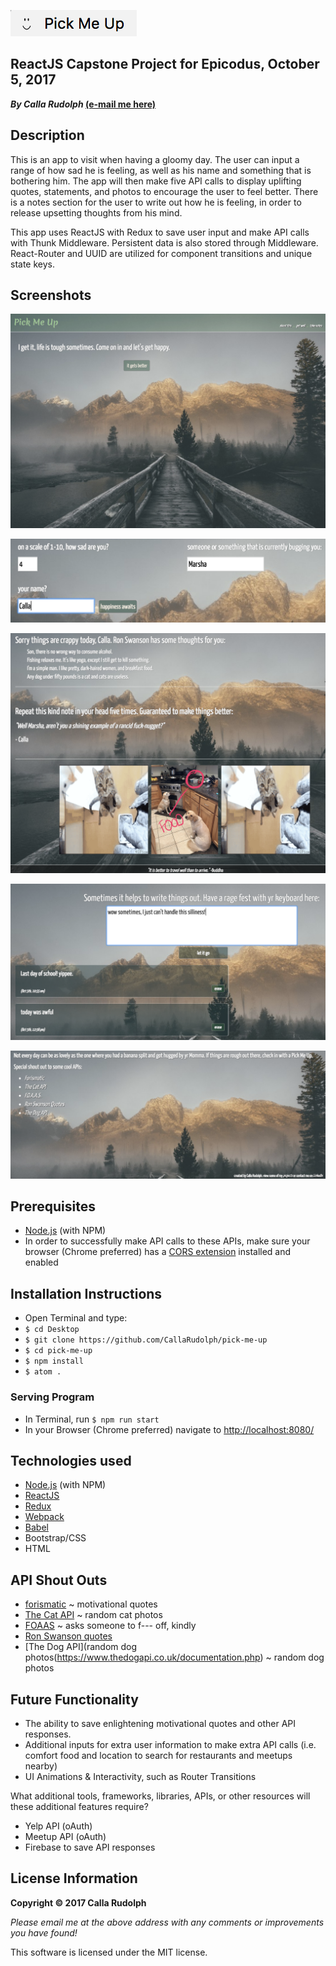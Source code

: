 ![icon](src/images/icon.png)

## ReactJS Capstone Project for Epicodus, October 5, 2017
**_By Calla Rudolph_ [(e-mail me here)](<mailto:callarudolph@gmail.com>)**

## Description
This is an app to visit when having a gloomy day. The user can input a range of how sad he is feeling, as well as his name and something that is bothering him. The app will then make five API calls to display uplifting quotes, statements, and photos to encourage the user to feel better. There is a notes section for the user to write out how he is feeling, in order to release upsetting thoughts from his mind.

This app uses ReactJS with Redux to save user input and make API calls with Thunk Middleware. Persistent data is also stored through Middleware. React-Router and UUID are utilized for component transitions and unique state keys.

## Screenshots

![home](/src/images/home.png)

![input](/src/images/input.png)

![display](/src/images/display.png)

![notes](/src/images/notes.png)

![about](/src/images/about.png)

## Prerequisites
* [Node.js](https://nodejs.org/) (with NPM)
* In order to successfully make API calls to these APIs, make sure your browser (Chrome preferred) has a [CORS extension](https://chrome.google.com/webstore/detail/moesif-origin-cors-change/digfbfaphojjndkpccljibejjbppifbc) installed and enabled

## Installation Instructions
* Open Terminal and type:
* `$ cd Desktop`
* `$ git clone https://github.com/CallaRudolph/pick-me-up`
* `$ cd pick-me-up`
* `$ npm install`
* `$ atom .`

### Serving Program
* In Terminal, run `$ npm run start`
* In your Browser (Chrome preferred) navigate to [http://localhost:8080/](http://localhost:8080/)

## Technologies used
* [Node.js](https://nodejs.org/) (with NPM)
* [ReactJS](https://facebook.github.io/react/)
* [Redux](http://redux.js.org/)
* [Webpack](https://webpack.js.org/)
* [Babel](https://babeljs.io/)
* Bootstrap/CSS
* HTML

## API Shout Outs

* [forismatic](https://forismatic.com/en/api/) ~ motivational quotes
* [The Cat API](http://thecatapi.com/) ~ random cat photos
* [FOAAS](https://www.foaas.com/) ~ asks someone to f--- off, kindly
* [Ron Swanson quotes](https://github.com/jamesseanwright/ron-swanson-quotes)
* [The Dog API](random dog photos(https://www.thedogapi.co.uk/documentation.php) ~ random dog photos

## Future Functionality

* The ability to save enlightening motivational quotes and other API responses.
* Additional inputs for extra user information to make extra API calls (i.e. comfort food and location to search for restaurants and meetups nearby)
* UI Animations & Interactivity, such as Router Transitions

What additional tools, frameworks, libraries, APIs, or other resources will these additional features require?

* Yelp API (oAuth)
* Meetup API (oAuth)
* Firebase to save API responses


## License Information
**Copyright &copy; 2017 Calla Rudolph**

_Please email me at the above address with any comments or improvements you have found!_

This software is licensed under the MIT license.
